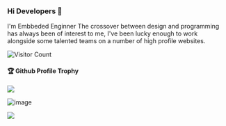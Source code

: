 ### Hi Developers 👋
I'm
Embbeded Enginner
The crossover between design and programming has always been of interest to me, I've been lucky enough to work alongside some talented teams on a number of high profile websites.

![Visitor Count](https://profile-counter.glitch.me/kunal1454/count.svg)

<div>
  <h4>🏆 Github Profile Trophy</h4>
  <a href="https://github.com/ryo-ma/github-profile-trophy">
    <img src="https://github-profile-trophy.vercel.app/?username=kunal1454&column=7"/>
  </a>
</div>
										
![image](https://github.com/user-attachments/assets/3087fbec-5d24-457f-97e8-12487937bc70)

![](https://activity-graph.herokuapp.com/graph?username=kunal1454&theme=react-dark&area=true)
<!--
**kunal1454/kunal1454** is a ✨ _special_ ✨ repository because its `README.md` (this file) appears on your GitHub profile.

Here are some ideas to get you started:

- 🔭 I’m currently working on ...
- 🌱 I’m currently learning ...
- 👯 I’m looking to collaborate on ...
- 🤔 I’m looking for help with ...
- 💬 Ask me about ...
- 📫 How to reach me: ...
- 😄 Pronouns: ...
- ⚡ Fun fact: .....

-->
